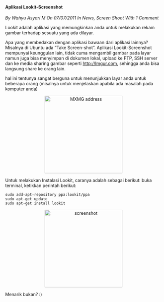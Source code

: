 #### Aplikasi Lookit-Screenshot
_By Wahyu Asyari M On 07/07/2011 In News, Screen Shoot With 1 Comment_

Lookit adalah aplikasi yang memungkinkan anda untuk melakukan rekam gambar terhadap sesuatu yang ada dilayar.

Apa yang membedakan dengan aplikasi bawaan dari aplikasi lainnya?
Misalnya di Ubuntu ada “Take Screen-shot”. Aplikasi Lookit-Screenshot mempunyai keunggulan lain, tidak cuma mengambil gambar pada layar namun juga bisa menyimpan di dokumen lokal, upload ke FTP, SSH server dan ke media sharing gambar seperti <http://Imgur.com>, sehingga anda bisa langsung share ke orang lain.

hal ini tentunya sangat berguna untuk menunjukkan layar anda untuk beberapa orang (misalnya untuk menjelaskan apabila ada masalah pada komputer anda)
<p align="center">
	<img src="./posts/2011-07-07-aplikasi-lookit-screenshot/imgur.png" height="250px" alt="MXMG address">
</p> 


Untuk melakukan Instalasi Lookit, caranya adalah sebagai berikut:
buka terminal, ketikkan perintah berikut:
```
sudo add-apt-repository ppa:lookit/ppa
sudo apt-get update
sudo apt-get install lookit
```

<p align="center">
	<img src="./assets/noimg.jpg" height="250px" alt="screenshot">
</p> 

Menarik bukan? :)

